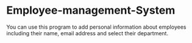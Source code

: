 # Employee-management-System
You can use this program to add personal information about employees including their name, email address and select their department.
